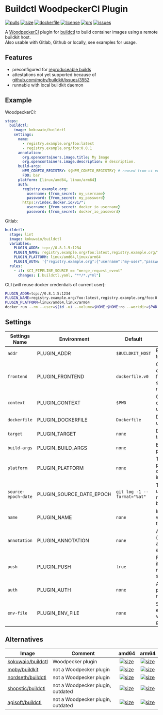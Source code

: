 # Buildctl WoodpeckerCI Plugin

[![pulls](https://img.shields.io/docker/pulls/kokuwaio/buildctl)](https://hub.docker.com/r/kokuwaio/buildctl)
[![size](https://img.shields.io/docker/image-size/kokuwaio/buildctl)](https://hub.docker.com/r/kokuwaio/buildctl)
[![dockerfile](https://img.shields.io/badge/source-Dockerfile%20-blue)](https://git.kokuwa.io/woodpecker/buildctl/src/branch/main/Dockerfile)
[![license](https://img.shields.io/badge/License-EUPL%201.2-blue)](https://git.kokuwa.io/woodpecker/buildctl/src/branch/main/LICENSE)
[![prs](https://img.shields.io/gitea/pull-requests/open/woodpecker/buildctl?gitea_url=https%3A%2F%2Fgit.kokuwa.io)](https://git.kokuwa.io/woodpecker/buildctl/pulls)
[![issues](https://img.shields.io/gitea/issues/open/woodpecker/buildctl?gitea_url=https%3A%2F%2Fgit.kokuwa.io)](https://git.kokuwa.io/woodpecker/buildctl/issues)

A [WoodpeckerCI](https://woodpecker-ci.org) plugin for [buildctl](https://github.com/moby/buildkit) to build container images using a remote buildkit host.  
Also usable with Gitlab, Github or locally, see examples for usage.

## Features

- preconfigured for [reproduceable builds](https://github.com/moby/buildkit/blob/master/docs/build-repro.md)
- attestations not yet supported because of [github.com/moby/buildkit/issues/3552](https://github.com/moby/buildkit/issues/3552)
- runnable with local buildkit daemon

## Example

WoodpeckerCI:

```yaml
steps:
  buildctl:
    image: kokuwaio/buildctl
    settings:
      name:
        - registry.example.org/foo:latest
        - registry.example.org/foo:0.0.1
      annotation:
        org.opencontainers.image.title: My Image
        org.opencontainers.image.description: A description.
      build-args:
        NPM_CONFIG_REGISTRY: ${NPM_CONFIG_REGISTRY} # reused from ci env
        FOO: bar
      platform: [linux/amd64, linux/arm64]
      auth:
        registry.example.org:
          username: {from_secret: my_username}
          password: {from_secret: my_password}
        https://index.docker.io/v1/":
          username: {from_secret: docker_io_username}
          password: {from_secret: docker_io_password}
```

Gitlab:

```yaml
buildctl:
  stage: lint
  image: kokuwaio/buildctl
  variables:
    PLUGIN_ADDR: tcp://0.8.1.5:1234
    PLUGIN_NAME: registry.example.org/foo:latest,registry.example.org/foo:0.0.1
    PLUGIN_PLATFORM: linux/amd64,linux/arm64
    PLUGIN_AUTH: '{"registry.example.org":{"username":"my-user","password":"changeMe"}}'
  rules:
    - if: $CI_PIPELINE_SOURCE == "merge_request_event"
      changes: [.buildctl.yaml, "**/*.y*ml"]
```

CLI (will reuse docker credentials of current user):

```bash
PLUGIN_ADDR=tcp://0.8.1.5:1234
PLUGIN_NAME=registry.example.org/foo:latest,registry.example.org/foo:0.0.1
PLUGIN_PLATFORM=linux/amd64,linux/arm64
docker run --rm --user=$(id -u) --volume=$HOME:$HOME:ro --workdir=$PWD --env=PLUGIN_ADDR --env=PLUGIN_NAME --env=PLUGIN_PLATFORM kokuwaio/buildctl
```

## Settings

| Settings Name       | Environment              | Default                     | Description                                        |
| ------------------- | ------------------------ | --------------------------- | -------------------------------------------------- |
| `addr`              | PLUGIN_ADDR              | `$BUILDKIT_HOST`            | Buildkit host to use.                              |
| `frontend`          | PLUGIN_FRONTEND          | `dockerfile.v0`             | Only dockerfile frontend supported right now       |
| `context`           | PLUGIN_CONTEXT           | `$PWD`                      | Context directory to use for build                 |
| `dockerfile`        | PLUGIN_DOCKERFILE        | `Dockerfile`                | Dockerfile to use.                                 |
| `target`            | PLUGIN_TARGET            | `none`                      | Dockerfile target                                  |
| `build-args`        | PLUGIN_BUILD_ARGS        | `none`                      | Build args to pass to build                        |
| `platform`          | PLUGIN_PLATFORM          | `none`                      | Target platform for container image.               |
| `source-epoch-date` | PLUGIN_SOURCE_DATE_EPOCH | `git log -1 --format="%at"` | Timestamp to use for reproduceable builds.         |
| `name`              | PLUGIN_NAME              | `none`                      | Images names where to push the image.              |
| `annotation`        | PLUGIN_ANNOTATION        | `none`                      | Annotations (also known as labels) to add to image |
| `push`              | PLUGIN_PUSH              | `true`                      | Push images if output names are set.               |
| `auth`              | PLUGIN_AUTH              | `none`                      | Auth for private registries                        |
| `env-file`          | PLUGIN_ENV_FILE          | `none`                      | Source environment values from given file          |

## Alternatives

| Image                                                           | Comment                           | amd64 | arm64 |
| --------------------------------------------------------------- | --------------------------------- |:-----:|:-----:|
| [kokuwaio/buildctl](https://hub.docker.com/r/kokuwaio/buildctl) | Woodpecker plugin                 | [![size](https://img.shields.io/docker/image-size/kokuwaio/buildctl?arch=amd64&label=)](https://hub.docker.com/r/kokuwaio/buildctl) | [![size](https://img.shields.io/docker/image-size/kokuwaio/buildctl?arch=arm64&label=)](https://hub.docker.com/r/kokuwaio/buildctl) |
| [moby/buildkit](https://hub.docker.com/r/moby/buildkit)         | not a Woodpecker plugin           | [![size](https://img.shields.io/docker/image-size/moby/buildkit?arch=amd64&label=)](https://hub.docker.com/r/moby/buildkit) | [![size](https://img.shields.io/docker/image-size/moby/buildkit?arch=arm64&label=)](https://hub.docker.com/r/moby/buildkit) |
| [nordseth/buildctl](https://hub.docker.com/r/nordseth/buildctl) | not a Woodpecker plugin           | [![size](https://img.shields.io/docker/image-size/nordseth/buildctl?arch=amd64&label=)](https://hub.docker.com/r/nordseth/buildctl) | [![size](https://img.shields.io/docker/image-size/nordseth/buildctl?arch=arm64&label=)](https://hub.docker.com/r/nordseth/buildctl) |
| [shopstic/buildctl](https://hub.docker.com/r/shopstic/buildctl) | not a Woodpecker plugin, outdated | [![size](https://img.shields.io/docker/image-size/shopstic/buildctl?arch=amd64&label=)](https://hub.docker.com/r/shopstic/buildctl) | [![size](https://img.shields.io/docker/image-size/shopstic/buildctl?arch=arm64&label=)](https://hub.docker.com/r/shopstic/buildctl) |
| [agisoft/buildctl](https://hub.docker.com/r/agisoft/buildctl)   | not a Woodpecker plugin, outdated | [![size](https://img.shields.io/docker/image-size/agisoft/buildctl?arch=amd64&label=)](https://hub.docker.com/r/agisoft/buildctl) | [![size](https://img.shields.io/docker/image-size/agisoft/buildctl?arch=arm64&label=)](https://hub.docker.com/r/agisoft/buildctl) |
